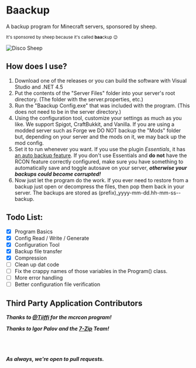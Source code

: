 # Baackup
A backup program for Minecraft servers, sponsored by sheep.

<sub>It's sponsored by sheep because it's called **baa**ckup :wink:</sub>


<img src="http://orig10.deviantart.net/8887/f/2013/346/f/1/disco_sheep_by_lockrikard-d6xo4oa.gif" alt="Disco Sheep" />


## How does I use?

1. Download one of the releases or you can build the software with Visual Studio and .NET 4.5
2. Put the contents of the "Server Files" folder into your server's root directory. (The folder with the server.properties, etc.)
3. Run the "Baackup Config.exe" that was included with the program. (This does not need to be in the server directory.)
4. Using the configuration tool, customize your settings as much as you like. We support Spigot, CraftBukkit, and Vanilla. If you are using a modded server such as Forge we DO NOT backup the "Mods" folder but, depending on your server and the mods on it, we may back up the mod config.
5. Set it to run whenever you want. If you use the plugin *Essentials*, it has [an auto backup feature](http://wiki.ess3.net/wiki/Backup). If you don't use Essentials and **do not** have the RCON feature correctly configured, make sure you have something to automatically save and toggle autosave on your server, ***otherwise your backups could become corrupted!***
6. Now just let the program do the work. If you ever need to restore from a backup just open or decompress the files, then pop them back in your server. The backups are stored as (prefix)_yyyy-mm-dd.hh-mm-ss--backup.


## Todo List:

- [x] Program Basics
- [x] Config Read / Write / Generate
- [x] Configuration Tool
- [x] Backup file transfer
- [x] Compression
- [ ] Clean up dat code
- [ ] Fix the crappy names of those variables in the Program() class.
- [ ] More error handling
- [ ] Better configuration file verification

## Third Party Application Contributors

***Thanks to [@Tiiffi](https://github.com/Tiiffi) for the mcrcon program!***

 ***Thanks to Igor Palov and the [7-Zip](http://7-zip.org) Team!***
<pre>


</pre>
#### *As always, we're open to pull requests.*
